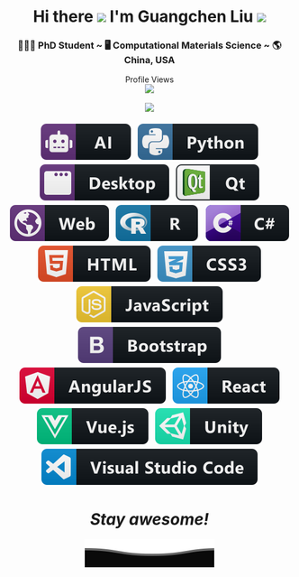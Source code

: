 <div align="center">
   <h1>
      Hi there 
      <img src="https://media.giphy.com/media/hvRJCLFzcasrR4ia7z/giphy.gif" width="50px"> 
      I'm Guangchen Liu 
      <img src="https://media.giphy.com/media/WUlplcMpOCEmTGBtBW/giphy.gif" width="60px">
   </h1>
   
   <h3>
      👨🏻‍🎓 PhD Student ~ 🖥 Computational Materials Science ~ 🌎 China, USA
   </h3>
</div>

<p align="center">
   Profile Views <br>
   <img src="https://profile-counter.glitch.me/aguang5241/count.svg" />
</p>

<p align="center" >
   <a href="https://github.com/anuraghazra/github-readme-stats">
      <img  src="https://github-readme-stats.vercel.app/api?username=aguang5241&&show_icons=true&theme=radical"/>
   </a>
</p>

<p align="center">
   <!-- For more icons please follow  https://github.com/MikeCodesDotNET/ColoredBadges -->
   <img src="./res/svg/dev/misc/ai.svg" alt="ai" style="vertical-align:top; margin:4px">
   <img src="./res/svg/dev/languages/python.svg" alt="python" style="vertical-align:top; margin:4px">
   <img src="./res/svg/dev/misc/desktop.svg" alt="desktop" style="vertical-align:top; margin:4px">
   <img src="./res/svg/dev/frameworks/qt.svg" alt="qt" style="vertical-align:top; margin:4px">
   <img src="./res/svg/dev/misc/web.svg" alt="web" style="vertical-align:top; margin:4px">
   <img src="./res/svg/dev/languages/r.svg" alt="r" style="vertical-align:top; margin:4px">
   <img src="./res/svg/dev/languages/csharp.svg" alt="csharp" style="vertical-align:top; margin:4px">
   <img src="./res/svg/dev/languages/html.svg" alt="html" style="vertical-align:top; margin:4px">
   <img src="./res/svg/dev/languages/css3.svg" alt="css3" style="vertical-align:top; margin:4px">
   <img src="./res/svg/dev/languages/js.svg" alt="js" style="vertical-align:top; margin:4px">
   <img src="./res/svg/dev/frameworks/bootstrap.svg" alt="bootstrap" style="vertical-align:top; margin:4px">
   <img src="./res/svg/dev/frameworks/angular.svg" alt="angular" style="vertical-align:top; margin:4px">
   <img src="./res/svg/dev/frameworks/react.svg" alt="react" style="vertical-align:top; margin:4px">
   <img src="./res/svg/dev/frameworks/vue.svg" alt="vue" style="vertical-align:top; margin:4px">
   <img src="./res/svg/dev/frameworks/unity.svg" alt="unity" style="vertical-align:top; margin:4px">
   <img src="./res/svg/dev/tools/visualstudio_code.svg" alt="visualstudio_code" style="vertical-align:top; margin:4px">
</p>

<h1 align='center'><i>Stay awesome!</i></h1>

<p align="center">
        <img src="./res/svg/Bottom.svg" alt="Github Stats" />
</p>


<!---
aguang5241/aguang5241 is a ✨ special ✨ repository because its `README.md` (this file) appears on your GitHub profile.
You can click the Preview link to take a look at your changes.
--->
